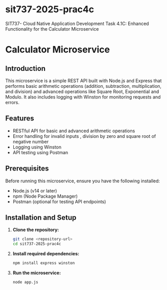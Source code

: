 # sit737-2025-prac4c
SIT737- Cloud Native Application Development Task 4.1C: Enhanced Functionality for the Calculator Microservice

# Calculator Microservice

## Introduction
This microservice is a simple REST API built with Node.js and Express that performs basic arithmetic operations (addition, subtraction, multiplication, and division) and advanced operations like Square Root, Exponential and Modulo. It also includes logging with Winston for monitoring requests and errors.

## Features
- RESTful API for basic and advanced arithmetic operations
- Error handling for invalid inputs , division by zero and square root of negative number
- Logging using Winston
- API testing using Postman

## Prerequisites
Before running this microservice, ensure you have the following installed:
- Node.js (v14 or later)
- npm (Node Package Manager)
- Postman (optional for testing API endpoints)

## Installation and Setup
1. **Clone the repository:**
   ```sh
   git clone <repository-url>
   cd sit737-2025-prac4c
   ```
2. **Install required dependencies:**
   ```sh
   npm install express winston
   ```
3. **Run the microservice:**
   ```sh
   node app.js
   ```
